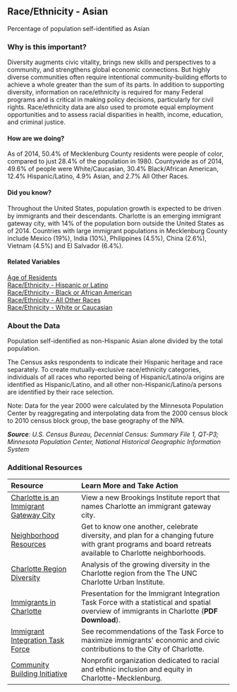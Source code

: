 ## Race/Ethnicity - Asian
Percentage of population self-identified as Asian

### Why is this important?
Diversity augments civic vitality, brings new skills and perspectives to a community, and strengthens global economic connections. But highly diverse communities often require intentional community-building efforts to achieve a whole greater than the sum of its parts. In addition to supporting diversity, information on race/ethnicity is required for many Federal programs and is critical in making policy decisions, particularly for civil rights. Race/ethnicity data are also used to promote equal employment opportunities and to assess racial disparities in health, income, education, and criminal justice.

#### How are we doing?
As of 2014, 50.4% of Mecklenburg County residents were people of color, compared to just 28.4% of the population in 1980. Countywide as of 2014, 49.6% of people were White/Caucasian, 30.4% Black/African American, 12.4% Hispanic/Latino, 4.9% Asian, and 2.7% All Other Races.

#### Did you know?
Throughout the United States, population growth is expected to be driven by immigrants and their descendants. Charlotte is an emerging immigrant gateway city, with 14% of the population born outside the United States as of 2014. Countries with large immigrant populations in Mecklenburg County include Mexico (19%), India (10%), Philippines (4.5%), China (2.6%), Vietnam (4.5%) and El Salvador (6.4%). 

#### Related Variables
<a href="javascript:void(0)" onclick="model.metricId = 'm2'">Age of Residents</a>  
<a href="javascript:void(0)" onclick="model.metricId = 'm18'">Race/Ethnicity - Hispanic or Latino</a>  
<a href="javascript:void(0)" onclick="model.metricId = 'm15'">Race/Ethnicity - Black or African American</a>  
<a href="javascript:void(0)" onclick="model.metricId = 'm17'">Race/Ethnicity - All Other Races</a>  
<a href="javascript:void(0)" onclick="model.metricId = 'm14'">Race/Ethnicity - White or Caucasian</a>  

### About the Data
Population self-identified as non-Hispanic Asian alone divided by the total population. 

The Census asks respondents to indicate their Hispanic heritage and race separately. To create mutually-exclusive race/ethnicity categories, individuals of all races who reported being of Hispanic/Latino/a origins are identified as Hispanic/Latino, and all other non-Hispanic/Latino/a persons are identified by their race selection. 

Note: Data for the year 2000 were calculated by the Minnesota Population Center by reaggregating and interpolating data from the 2000 census block to 2010 census block group, the base geography of the NPA.

_**Source**: U.S. Census Bureau, Decennial Census: Summary File 1, QT-P3; Minnesota Population Center, National Historical Geographic Information System_

### Additional Resources
|Resource | Learn More and Take Action | 
|:--- | :--- |
|[Charlotte is an Immigrant Gateway City](http://www.brookings.edu/research/papers/2015/12/01-metropolitan-immigrant-gateways-revisited-singer)| View a new Brookings Institute report that names Charlotte an immigrant gateway city.
|[Neighborhood Resources](http://charmeck.org/city/charlotte/nbs/communityengagement/Pages/default.aspx)|Get to know one another, celebrate diversity, and plan for a changing future with grant programs and board retreats available to Charlotte neighborhoods.
|[Charlotte Region Diversity](https://ui.uncc.edu/story/latino-population-nc-sc-charlotte-region-acs)|Analysis of the growing diversity in the Charlotte region from the The UNC Charlotte Urban Institute.
|[Immigrants in Charlotte](http://charmeck.org/city/charlotte/cic/getinvolved/Documents/UNC%20Charlotte%20Presentation%20IITF%202.27.2014.pdf)|Presentation for the Immigrant Integration Task Force with a statistical and spatial overview of immigrants in Charlotte (**PDF Download**).
|[Immigrant Integration Task Force](http://charmeck.org/city/charlotte/cic/getinvolved/pages/immigrant-integration-task-force.aspx)|See recommendations of the Task Force to maximize immigrants' economic and civic contributions to the City of Charlotte.
|[Community Building Initiative](http://cbicharlotte.org/)|Nonprofit organization dedicated to racial and ethnic inclusion and equity in Charlotte-Mecklenburg.